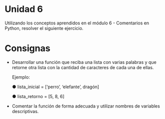 # Unidad 6

Utilizando los conceptos aprendidos en el módulo 6 - Comentarios en
Python, resolver el siguiente ejercicio.

# Consignas

- Desarrollar una función que reciba una lista con varias palabras y que retorne otra lista con la cantidad de caracteres de cada una de ellas.

    Ejemplo:

    ● lista_inicial = [‘perro’, ‘elefante’, dragón]
    
    ● lista_retorno = [5, 8, 6]

- Comentar la función de forma adecuada y utilizar nombres de variables descriptivas.